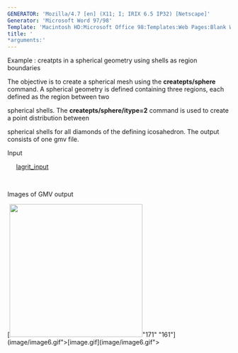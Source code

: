 ```yaml
---
GENERATOR: 'Mozilla/4.7 [en] (X11; I; IRIX 6.5 IP32) [Netscape]'
Generator: 'Microsoft Word 97/98'
Template: 'Macintosh HD:Microsoft Office 98:Templates:Web Pages:Blank Web Page'
title: '
*arguments:'
---
```


 Example : creatpts in a spherical geometry using shells as region
 boundaries

  The objective is to create a spherical mesh using the
  **createpts/sphere** command.
  A spherical geometry is defined containing three regions, each
  defined as the region between two

  spherical shells. The **createpts/sphere/itype=2** command is used
  to create a point distribution between

  spherical shells for all diamonds of the defining icosahedron. The
  output consists of one gmv file.

 Input

      [lagrit\_input](../lagrit_input6)

  

 Images of GMV output

 [<img height="300" width="300" src="https://lanl.github.io/LaGriT/docs/assets/images/image6tn.gif">"171"
 "161"](image/image6.gif">[image.gif](image/image6.gif">
